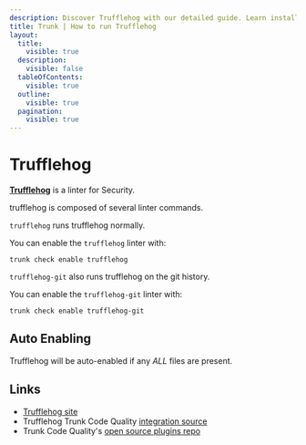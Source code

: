 ```yaml
---
description: Discover Trufflehog with our detailed guide. Learn installation, configuration, usage, and how to integrate it with other linters for optimal code security.
title: Trunk | How to run Trufflehog
layout:
  title:
    visible: true
  description:
    visible: false
  tableOfContents:
    visible: true
  outline:
    visible: true
  pagination:
    visible: true
---
```


# Trufflehog

[**Trufflehog**](https://github.com/trufflesecurity/trufflehog) is a linter for Security.


trufflehog is composed of several linter commands.
    
`trufflehog` runs trufflehog normally.

You can enable the `trufflehog` linter with:

```shell
trunk check enable trufflehog
```

`trufflehog-git` also runs trufflehog on the git history.

You can enable the `trufflehog-git` linter with:

```shell
trunk check enable trufflehog-git
```


## Auto Enabling

Trufflehog will be auto-enabled if any *ALL* files are present.





## Links

- [Trufflehog site](https://github.com/trufflesecurity/trufflehog)
- Trufflehog Trunk Code Quality [integration source](https://github.com/trunk-io/plugins/tree/main/linters/trufflehog)
- Trunk Code Quality's [open source plugins repo](https://github.com/trunk-io/plugins/tree/main)
